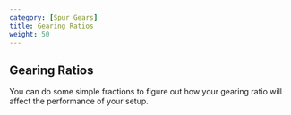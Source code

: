 ```yaml
---
category: [Spur Gears]
title: Gearing Ratios
weight: 50
---
```


## Gearing Ratios

You can do some simple fractions to figure out how your gearing ratio will affect the performance of your setup.
